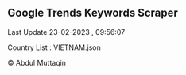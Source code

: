 

## Google Trends Keywords Scraper 
 
Last Update 23-02-2023 , 09:56:07

Country List :
VIETNAM.json



© Abdul Muttaqin 
